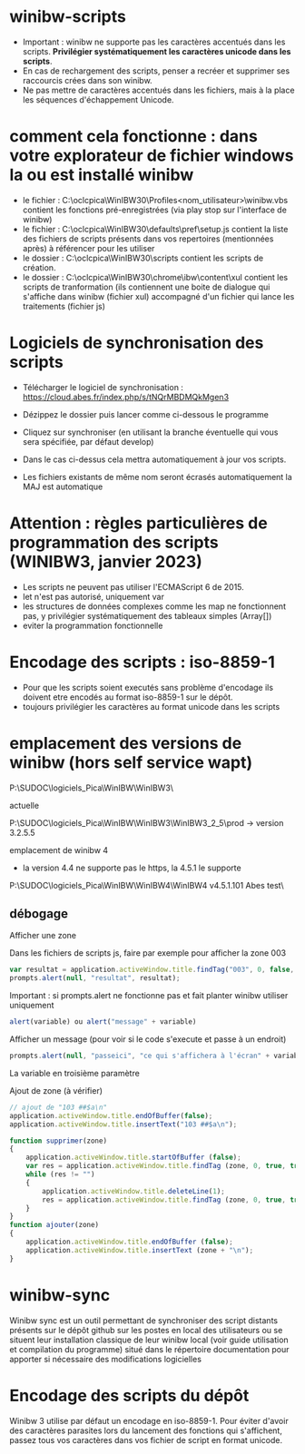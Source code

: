 # winibw-scripts

- Important : winibw ne supporte pas les caractères accentués dans les scripts. **Privilégier systématiquement les caractères unicode dans les scripts**.
- En cas de rechargement des scripts, penser a recréer et supprimer ses raccourcis crées dans son winibw.
- Ne pas mettre de caractères accentués dans les fichiers, mais à la place les séquences d'échappement Unicode.

# comment cela fonctionne : dans votre explorateur de fichier windows la ou est installé winibw
- le fichier : C:\oclcpica\WinIBW30\Profiles\<nom_utilisateur>\winibw.vbs contient les fonctions pré-enregistrées (via play stop sur l'interface de winibw)
- le fichier : C:\oclcpica\WinIBW30\defaults\pref\setup.js contient la liste des fichiers de scripts présents dans vos repertoires (mentionnées après) à référencer pour les utiliser
- le dossier : C:\oclcpica\WinIBW30\scripts contient les scripts de création. 
- le dossier : C:\oclcpica\WinIBW30\chrome\ibw\content\xul contient les scripts de tranformation (ils contiennent une boite de dialogue qui s'affiche dans winibw (fichier xul) accompagné d'un fichier qui lance les traitements (fichier js)

# Logiciels de synchronisation des scripts

- Télécharger le logiciel de synchronisation : https://cloud.abes.fr/index.php/s/tNQrMBDMQkMgen3
- Dézippez le dossier puis lancer comme ci-dessous le programme

- Cliquez sur synchroniser (en utilisant la branche éventuelle qui vous sera spécifiée, par défaut develop)

- Dans le cas ci-dessus cela mettra automatiquement à jour vos scripts.
- Les fichiers existants de même nom seront écrasés automatiquement la MAJ est automatique

# Attention : règles particulières de programmation des scripts (WINIBW3, janvier 2023)

- Les scripts ne peuvent pas utiliser l'ECMAScript 6 de 2015.
- let n'est pas autorisé, uniquement var
- les structures de données complexes comme les map ne fonctionnent pas, y privilégier systématiquement des tableaux simples (Array[])
- eviter la programmation fonctionnelle

# Encodage des scripts : iso-8859-1

- Pour que les scripts soient executés sans problème d'encodage ils doivent etre encodés au format iso-8859-1 sur le dépôt.
- toujours privilégier les caractères au format unicode dans les scripts

# emplacement des versions de winibw (hors self service wapt)
P:\SUDOC\logiciels_Pica\WinIBW\WinIBW3\

actuelle

P:\SUDOC\logiciels_Pica\WinIBW\WinIBW3\WinIBW3_2_5\prod -> version 3.2.5.5

emplacement de winibw 4
- la version 4.4 ne supporte pas le https, la 4.5.1 le supporte

P:\SUDOC\logiciels_Pica\WinIBW\WinIBW4\WinIBW4 v4.5.1.101 Abes test\

## débogage

Afficher une zone

Dans les fichiers de scripts js, faire par exemple pour afficher la zone 003

```js
var resultat = application.activeWindow.title.findTag("003", 0, false, true, true);
prompts.alert(null, "resultat", resultat);
```

Important : si prompts.alert ne fonctionne pas et fait planter winibw utiliser uniquement 

```js
alert(variable) ou alert("message" + variable)
```

Afficher un message (pour voir si le code s'execute et passe à un endroit)

```js
prompts.alert(null, "passeici", "ce qui s'affichera à l'écran" + variableEventuelle + "de l'affichage texte à nouveau");
```

La variable en troisième paramètre

Ajout de zone (à vérifier)

```js
// ajout de "103 ##$a\n"
application.activeWindow.title.endOfBuffer(false);
application.activeWindow.title.insertText("103 ##$a\n");

function supprimer(zone)
{
	application.activeWindow.title.startOfBuffer (false);
	var res = application.activeWindow.title.findTag (zone, 0, true, true, false);
	while (res != "")
	{
		application.activeWindow.title.deleteLine(1);
		res = application.activeWindow.title.findTag (zone, 0, true, true, false);
	}
}
function ajouter(zone)
{
	application.activeWindow.title.endOfBuffer (false);
	application.activeWindow.title.insertText (zone + "\n");
}
```

# winibw-sync

Winibw sync est un outil permettant de synchroniser des script distants présents sur le dépôt github sur les postes en local des utilisateurs ou se situent leur installation classique de leur winibw local
(voir guide utilisation et compilation du programme) situé dans le répertoire documentation pour apporter si nécessaire des modifications logicielles

# Encodage des scripts du dépôt

Winibw 3 utilise par défaut un encodage en iso-8859-1. Pour éviter d'avoir des caractères parasites lors du lancement des fonctions qui s'affichent, passez tous vos caractères dans vos fichier de script en format unicode.
